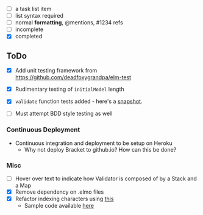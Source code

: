 - [ ] a task list item
- [ ] list syntax required
- [ ] normal **formatting**, @mentions, #1234 refs
- [ ] incomplete
- [x] completed

## ToDo

- [x] Add unit testing framework from https://github.com/deadfoxygrandpa/elm-test
- [x] Rudimentary testing of `initialModel` length
- [x] `validate` function tests added - here's a [snapshot](img/unitTests.png).
- [ ] Must attempt BDD style testing as well 


### Continuous Deployment
- Continuous integration and deployment to be setup on Heroku
	- Why not deploy Bracket to github.io? How can this be done? 

### Misc
- [ ] Hover over text to indicate how Validator is composed of by a Stack and a Map
- [x] Remove dependency on .elmo files 
- [x] Refactor indexing characters using [this](http://stackoverflow.com/questions/37281332/elm-code-for-splitting-a-string-into-list-of-tuples-containing-character-and-its/37281604#37281604)
  - Sample code available [here](markdown/indexedCharacters.elm.md)
